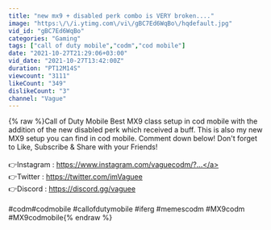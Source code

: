 ```yaml
---
title: "new mx9 + disabled perk combo is VERY broken...."
image: "https:\/\/i.ytimg.com\/vi\/gBC7Ed6WqBo\/hqdefault.jpg"
vid_id: "gBC7Ed6WqBo"
categories: "Gaming"
tags: ["call of duty mobile","codm","cod mobile"]
date: "2021-10-27T21:29:06+03:00"
vid_date: "2021-10-27T13:42:00Z"
duration: "PT12M14S"
viewcount: "3111"
likeCount: "349"
dislikeCount: "3"
channel: "Vague"
---
```

{% raw %}Call of Duty Mobile Best MX9 class setup in cod mobile with the addition of the new disabled perk which received a buff. This is also my new MX9 setup you can find in cod mobile. Comment down below! Don't forget to Like, Subscribe &amp; Share with your Friends!<br /><br />👉Instagram : <a rel="nofollow" target="blank" href="https://www.instagram.com/vaguecodm/?...">https://www.instagram.com/vaguecodm/?...</a><br />👉Twitter : <a rel="nofollow" target="blank" href="https://twitter.com/imVaguee">https://twitter.com/imVaguee</a><br />👉Discord : <a rel="nofollow" target="blank" href="https://discord.gg/vaguee">https://discord.gg/vaguee</a><br /><br />#codm​​​​​​​​​​​​​​​​​​​​ #codmobile​​​​​​​​​​​​​​​​​​​​ #callofdutymobile​​​​​​​​​​​​​​​​​​​​ #iferg #memescodm #MX9codm #MX9codmobile{% endraw %}
